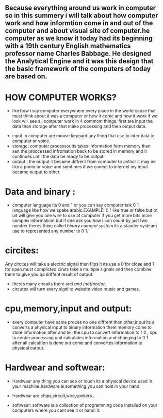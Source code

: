 
## Because everything around us work in computer so in this summery i will talk about how computer work and how informtion come in and out of the computer and about visual site of computer.he computer as we know it today had its beginning with a 19th century English mathematics professor name Charles Babbage. He designed the Analytical Engine and it was this design that the basic framework of the computers of today are based on.
# HOW COMPUTER WORKS? 
- like how i say computer everywhere every place in the world cause that must think about it was a computer or how it come and how it work if we look will see all computer work in 4 commom things.
first are input the data then storage after that make processing and then output data.
* input in computer are mouse kepoard any thing that use to inter data to computer or voice.
* storage: computer processor its takes information form memory then sen the proccessed infromation back to be stored in memory and it continues until the data be ready to be output.
* output : the output it became diffrent from computer to anthor it may be like a photo or voice and somtimes if we conect to internet my input became output to other.
# Data and binary :
- computer language its 0 and 1 or you can say computer talk 0 1 language like how we spake arabic.EXAMPLE: 0 1 like true or false but bt bit will give you one wire to use at computer if you get more bits more complex informatiom.but if one ask you how i can count by just two number theres thing called *binary numeral system* its a stander systeam use to represented any number to 0 1.
# circites:
Any circites will take a electric signal then flips it its use a 0 for close and 1 for open.must complicted ciruts take a multiple signals and then combine them to give you qa driffent result of output. 
- theres many circuits there arei *and* /*not*/*nor*/*or*. 
- circutes will turn every signl to website video music and games.
# cpu,memory,input and output: 
- every computer have same proces no one diffrent than other,input its a converts a physical input to binary information them memory come to store information after and tell the cpu to convert information to 1 0 , cpu to center processing unit calculates information and changing to 0 1 after all calcultion is done out come and convertes information to physical output.
# Hardwear and softwear: 
- Hardwear any thing you can see or touch its a physical device used  in your machine.hardware is something you can hold in your hand.
* Hardwear are chips,circult,wire,spekers..
- softwear: software is a collection of programming code installed on your computers where you cant see it or handl it.







   




